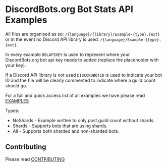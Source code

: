 # DiscordBots.org Bot Stats API Examples

All files are organised as so: `/{language}/{library}/Example-{type}.{ext}` or in the event no Discord API library is used: `/{language}/Example-{type}.{ext}`.

In every example `DBLAPIKEY` is used to represent where your DiscordBots.org bot api key needs to added (replace the placeholder with your key).

If a Discord API library is not used `DISCORDBOTID` is used to indicate your bot ID and the file will be clearly commented to indicate where a guild count should go.

For a full and quick access list of all examples we have please read [EXAMPLES](EXAMPLES.md)

Types:
* NoShards - Example written to only post guild count without shards.
* Shards - Supports bots that are using shards.
* All - Supports both sharded and non-sharded bots.

## Contributing
Please read [CONTRIBUTING](CONTRIBUTING.md)
